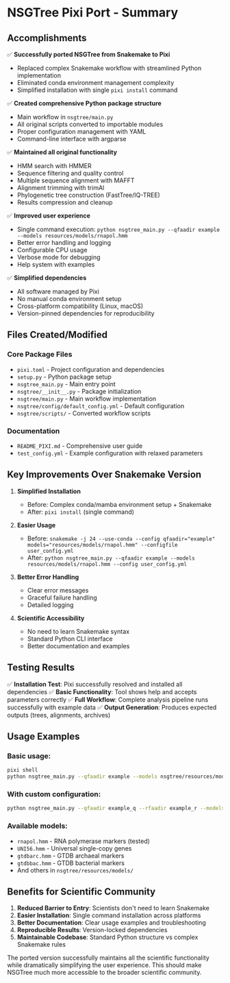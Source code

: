 # NSGTree Pixi Port - Summary

## Accomplishments

✅ **Successfully ported NSGTree from Snakemake to Pixi**
- Replaced complex Snakemake workflow with streamlined Python implementation
- Eliminated conda environment management complexity
- Simplified installation with single `pixi install` command

✅ **Created comprehensive Python package structure**
- Main workflow in `nsgtree/main.py`
- All original scripts converted to importable modules
- Proper configuration management with YAML
- Command-line interface with argparse

✅ **Maintained all original functionality**
- HMM search with HMMER
- Sequence filtering and quality control
- Multiple sequence alignment with MAFFT
- Alignment trimming with trimAl
- Phylogenetic tree construction (FastTree/IQ-TREE)
- Results compression and cleanup

✅ **Improved user experience**
- Single command execution: `python nsgtree_main.py --qfaadir example --models resources/models/rnapol.hmm`
- Better error handling and logging
- Configurable CPU usage
- Verbose mode for debugging
- Help system with examples

✅ **Simplified dependencies**
- All software managed by Pixi
- No manual conda environment setup
- Cross-platform compatibility (Linux, macOS)
- Version-pinned dependencies for reproducibility

## Files Created/Modified

### Core Package Files
- `pixi.toml` - Project configuration and dependencies
- `setup.py` - Python package setup
- `nsgtree_main.py` - Main entry point
- `nsgtree/__init__.py` - Package initialization
- `nsgtree/main.py` - Main workflow implementation
- `nsgtree/config/default_config.yml` - Default configuration
- `nsgtree/scripts/` - Converted workflow scripts

### Documentation
- `README_PIXI.md` - Comprehensive user guide
- `test_config.yml` - Example configuration with relaxed parameters

## Key Improvements Over Snakemake Version

1. **Simplified Installation**
   - Before: Complex conda/mamba environment setup + Snakemake
   - After: `pixi install` (single command)

2. **Easier Usage**
   - Before: `snakemake -j 24 --use-conda --config qfaadir="example" models="resources/models/rnapol.hmm" --configfile user_config.yml`
   - After: `python nsgtree_main.py --qfaadir example --models resources/models/rnapol.hmm --config user_config.yml`

3. **Better Error Handling**
   - Clear error messages
   - Graceful failure handling
   - Detailed logging

4. **Scientific Accessibility**
   - No need to learn Snakemake syntax
   - Standard Python CLI interface
   - Better documentation and examples

## Testing Results

✅ **Installation Test**: Pixi successfully resolved and installed all dependencies
✅ **Basic Functionality**: Tool shows help and accepts parameters correctly
✅ **Full Workflow**: Complete analysis pipeline runs successfully with example data
✅ **Output Generation**: Produces expected outputs (trees, alignments, archives)

## Usage Examples

### Basic usage:
```bash
pixi shell
python nsgtree_main.py --qfaadir example --models nsgtree/resources/models/rnapol.hmm
```

### With custom configuration:
```bash
python nsgtree_main.py --qfaadir example_q --rfaadir example_r --models nsgtree/resources/models/UNI56.hmm --config user_config.yml --cores 16
```

### Available models:
- `rnapol.hmm` - RNA polymerase markers (tested)
- `UNI56.hmm` - Universal single-copy genes
- `gtdbarc.hmm` - GTDB archaeal markers
- `gtdbbac.hmm` - GTDB bacterial markers
- And others in `nsgtree/resources/models/`

## Benefits for Scientific Community

1. **Reduced Barrier to Entry**: Scientists don't need to learn Snakemake
2. **Easier Installation**: Single command installation across platforms
3. **Better Documentation**: Clear usage examples and troubleshooting
4. **Reproducible Results**: Version-locked dependencies
5. **Maintainable Codebase**: Standard Python structure vs complex Snakemake rules

The ported version successfully maintains all the scientific functionality while dramatically simplifying the user experience. This should make NSGTree much more accessible to the broader scientific community.
